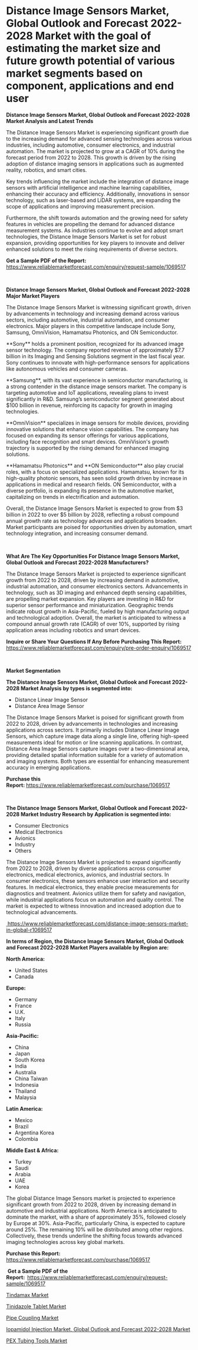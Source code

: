<p><h1>Distance Image Sensors Market, Global Outlook and Forecast 2022-2028 Market with the goal of estimating the market size and future growth potential of various market segments based on component, applications and end user</h1></p><p><strong>Distance Image Sensors Market, Global Outlook and Forecast 2022-2028 Market Analysis and Latest Trends</strong></p>
<p><p>The Distance Image Sensors Market is experiencing significant growth due to the increasing demand for advanced sensing technologies across various industries, including automotive, consumer electronics, and industrial automation. The market is projected to grow at a CAGR of 10% during the forecast period from 2022 to 2028. This growth is driven by the rising adoption of distance imaging sensors in applications such as augmented reality, robotics, and smart cities.</p><p>Key trends influencing the market include the integration of distance image sensors with artificial intelligence and machine learning capabilities, enhancing their accuracy and efficiency. Additionally, innovations in sensor technology, such as laser-based and LiDAR systems, are expanding the scope of applications and improving measurement precision.</p><p>Furthermore, the shift towards automation and the growing need for safety features in vehicles are propelling the demand for advanced distance measurement systems. As industries continue to evolve and adopt smart technologies, the Distance Image Sensors Market is set for robust expansion, providing opportunities for key players to innovate and deliver enhanced solutions to meet the rising requirements of diverse sectors.</p></p>
<p><strong>Get a Sample PDF of the Report:&nbsp;</strong> <a href="https://www.reliablemarketforecast.com/enquiry/request-sample/1069517?utm_campaign=1129&utm_medium=2&utm_source=Github&utm_content=ia&utm_term=04122024&utm_id=distance-image-sensors-market-global-outlook-and-forecast-2022-2028">https://www.reliablemarketforecast.com/enquiry/request-sample/1069517</a></p>
<p>&nbsp;</p>
<p><strong>Distance Image Sensors Market, Global Outlook and Forecast 2022-2028 Major Market Players</strong></p>
<p><p>The Distance Image Sensors Market is witnessing significant growth, driven by advancements in technology and increasing demand across various sectors, including automotive, industrial automation, and consumer electronics. Major players in this competitive landscape include Sony, Samsung, OmniVision, Hamamatsu Photonics, and ON Semiconductor.</p><p>**Sony** holds a prominent position, recognized for its advanced image sensor technology. The company reported revenue of approximately $7.7 billion in its Imaging and Sensing Solutions segment in the last fiscal year. Sony continues to innovate with high-performance sensors for applications like autonomous vehicles and consumer cameras.</p><p>**Samsung**, with its vast experience in semiconductor manufacturing, is a strong contender in the distance image sensors market. The company is targeting automotive and IoT applications, revealing plans to invest significantly in R&D. Samsung’s semiconductor segment generated about $100 billion in revenue, reinforcing its capacity for growth in imaging technologies.</p><p>**OmniVision** specializes in image sensors for mobile devices, providing innovative solutions that enhance vision capabilities. The company has focused on expanding its sensor offerings for various applications, including face recognition and smart devices. OmniVision's growth trajectory is supported by the rising demand for enhanced imaging solutions.</p><p>**Hamamatsu Photonics** and **ON Semiconductor** also play crucial roles, with a focus on specialized applications. Hamamatsu, known for its high-quality photonic sensors, has seen solid growth driven by increase in applications in medical and research fields. ON Semiconductor, with a diverse portfolio, is expanding its presence in the automotive market, capitalizing on trends in electrification and automation.</p><p>Overall, the Distance Image Sensors Market is expected to grow from $3 billion in 2022 to over $5 billion by 2028, reflecting a robust compound annual growth rate as technology advances and applications broaden. Market participants are poised for opportunities driven by automation, smart technology integration, and increasing consumer demand.</p></p>
<p>&nbsp;</p>
<p><strong>What Are The Key Opportunities For Distance Image Sensors Market, Global Outlook and Forecast 2022-2028 Manufacturers?</strong></p>
<p><p>The Distance Image Sensors Market is projected to experience significant growth from 2022 to 2028, driven by increasing demand in automotive, industrial automation, and consumer electronics sectors. Advancements in technology, such as 3D imaging and enhanced depth sensing capabilities, are propelling market expansion. Key players are investing in R&D for superior sensor performance and miniaturization. Geographic trends indicate robust growth in Asia-Pacific, fueled by high manufacturing output and technological adoption. Overall, the market is anticipated to witness a compound annual growth rate (CAGR) of over 10%, supported by rising application areas including robotics and smart devices.</p></p>
<p><strong>Inquire or Share Your Questions If Any Before Purchasing This Report:</strong> <a href="https://www.reliablemarketforecast.com/enquiry/pre-order-enquiry/1069517?utm_campaign=1129&utm_medium=2&utm_source=Github&utm_content=ia&utm_term=04122024&utm_id=distance-image-sensors-market-global-outlook-and-forecast-2022-2028">https://www.reliablemarketforecast.com/enquiry/pre-order-enquiry/1069517</a></p>
<p>&nbsp;</p>
<p><strong>Market Segmentation</strong></p>
<p><strong>The Distance Image Sensors Market, Global Outlook and Forecast 2022-2028 Market Analysis by types is segmented into:</strong></p>
<p><ul><li>Distance Linear Image Sensor</li><li>Distance Area Image Sensor</li></ul></p>
<p><p>The Distance Image Sensors Market is poised for significant growth from 2022 to 2028, driven by advancements in technologies and increasing applications across sectors. It primarily includes Distance Linear Image Sensors, which capture image data along a single line, offering high-speed measurements ideal for motion or line scanning applications. In contrast, Distance Area Image Sensors capture images over a two-dimensional area, providing detailed spatial information suitable for a variety of automation and imaging systems. Both types are essential for enhancing measurement accuracy in emerging applications.</p></p>
<p><strong>Purchase this Report:&nbsp;</strong><a href="https://www.reliablemarketforecast.com/purchase/1069517?utm_campaign=1129&utm_medium=2&utm_source=Github&utm_content=ia&utm_term=04122024&utm_id=distance-image-sensors-market-global-outlook-and-forecast-2022-2028">https://www.reliablemarketforecast.com/purchase/1069517</a></p>
<p>&nbsp;</p>
<p><strong>The Distance Image Sensors Market, Global Outlook and Forecast 2022-2028 Market Industry Research by Application is segmented into:</strong></p>
<p><ul><li>Consumer Electronics</li><li>Medical Electronics</li><li>Avionics</li><li>Industry</li><li>Others</li></ul></p>
<p><p>The Distance Image Sensors Market is projected to expand significantly from 2022 to 2028, driven by diverse applications across consumer electronics, medical electronics, avionics, and industrial sectors. In consumer electronics, these sensors enhance user interaction and security features. In medical electronics, they enable precise measurements for diagnostics and treatment. Avionics utilize them for safety and navigation, while industrial applications focus on automation and quality control. The market is expected to witness innovation and increased adoption due to technological advancements.</p></p>
<p><a href="https://www.reliablemarketforecast.com/distance-image-sensors-market-in-global-r1069517?utm_campaign=1129&utm_medium=2&utm_source=Github&utm_content=ia&utm_term=04122024&utm_id=distance-image-sensors-market-global-outlook-and-forecast-2022-2028">&nbsp;https://www.reliablemarketforecast.com/distance-image-sensors-market-in-global-r1069517</a></p>
<p><strong>In terms of Region, the Distance Image Sensors Market, Global Outlook and Forecast 2022-2028 Market Players available by Region are:</strong></p>
<p>
    <p> <strong> North America: </strong>
        <ul>
            <li>United States</li>
            <li>Canada</li>
        </ul>
        </p> 
    <p> <strong> Europe: </strong>
        <ul>
            <li>Germany</li>
            <li>France</li>
            <li>U.K.</li>
            <li>Italy</li>
            <li>Russia</li>
        </ul>
        </p> 
    <p> <strong> Asia-Pacific: </strong>
        <ul>
            <li>China</li>
            <li>Japan</li>
            <li>South Korea</li>
            <li>India</li>
            <li>Australia</li>
            <li>China Taiwan</li>
            <li>Indonesia</li>
            <li>Thailand</li>
            <li>Malaysia</li>
        </ul>
        </p> 
    <p> <strong> Latin America: </strong>
        <ul>
            <li>Mexico</li>
            <li>Brazil</li>
            <li>Argentina Korea</li>
            <li>Colombia</li>
        </ul>
        </p> 
    <p> <strong> Middle East & Africa: </strong>
        <ul>
            <li>Turkey</li>
            <li>Saudi</li>
            <li>Arabia</li>
            <li>UAE</li>
            <li>Korea</li>
        </ul>
    </p>
    </p>
<p><p>The global Distance Image Sensors market is projected to experience significant growth from 2022 to 2028, driven by increasing demand in automotive and industrial applications. North America is anticipated to dominate the market, with a share of approximately 35%, followed closely by Europe at 30%. Asia-Pacific, particularly China, is expected to capture around 25%. The remaining 10% will be distributed among other regions. Collectively, these trends underline the shifting focus towards advanced imaging technologies across key global markets.</p></p>
<p><strong>Purchase this Report: </strong><a href="https://www.reliablemarketforecast.com/purchase/1069517?utm_campaign=1129&utm_medium=2&utm_source=Github&utm_content=ia&utm_term=04122024&utm_id=distance-image-sensors-market-global-outlook-and-forecast-2022-2028">https://www.reliablemarketforecast.com/purchase/1069517</a></p>
<p>&nbsp;<strong>Get a Sample PDF of the Report:&nbsp;&nbsp;</strong><a href="https://www.reliablemarketforecast.com/enquiry/request-sample/1069517?utm_campaign=1129&utm_medium=2&utm_source=Github&utm_content=ia&utm_term=04122024&utm_id=distance-image-sensors-market-global-outlook-and-forecast-2022-2028">https://www.reliablemarketforecast.com/enquiry/request-sample/1069517</a></p>
<p><strong></strong></p>
<p><p><a href="https://issuu.com/reportprime-2/docs/tindamax-market-size-2030.pptx?utm_campaign=1129&utm_medium=2&utm_source=Github&utm_content=ia&utm_term=04122024&utm_id=distance-image-sensors-market-global-outlook-and-forecast-2022-2028">Tindamax Market</a></p><p><a href="https://issuu.com/reportprime-2/docs/tinidazole-tablet-market-size-2030.pptx?utm_campaign=1129&utm_medium=2&utm_source=Github&utm_content=ia&utm_term=04122024&utm_id=distance-image-sensors-market-global-outlook-and-forecast-2022-2028">Tinidazole Tablet Market</a></p><p><a href="https://www.linkedin.com/pulse/global-pipe-coupling-market-scope-its-rapid-growth-in92-cagr-dcpac?utm_campaign=1129&utm_medium=2&utm_source=Github&utm_content=ia&utm_term=04122024&utm_id=distance-image-sensors-market-global-outlook-and-forecast-2022-2028">Pipe Coupling Market</a></p><p><a href="https://github.com/GroverBarry/Market-Research-Report-List-7/blob/main/iopamidol-injection-market-global-outlook-and-forecast-2022-2028-market.md?utm_campaign=1129&utm_medium=2&utm_source=Github&utm_content=ia&utm_term=04122024&utm_id=distance-image-sensors-market-global-outlook-and-forecast-2022-2028">Iopamidol Injection Market, Global Outlook and Forecast 2022-2028 Market</a></p><p><a href="https://www.linkedin.com/pulse/year-on-year-growth-pex-tubing-tools-market-5-cagr-from-2024-sjmxc?utm_campaign=1129&utm_medium=2&utm_source=Github&utm_content=ia&utm_term=04122024&utm_id=distance-image-sensors-market-global-outlook-and-forecast-2022-2028">PEX Tubing Tools Market</a></p></p>